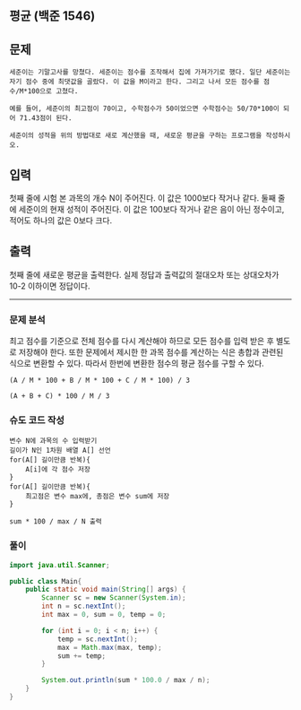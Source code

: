 ## 평균 (백준 1546)

## 문제

```
세준이는 기말고사를 망쳤다. 세준이는 점수를 조작해서 집에 가져가기로 했다. 일단 세준이는 자기 점수 중에 최댓값을 골랐다. 이 값을 M이라고 한다. 그리고 나서 모든 점수를 점수/M*100으로 고쳤다.

예를 들어, 세준이의 최고점이 70이고, 수학점수가 50이었으면 수학점수는 50/70*100이 되어 71.43점이 된다.

세준이의 성적을 위의 방법대로 새로 계산했을 때, 새로운 평균을 구하는 프로그램을 작성하시오.
```

## 입력

첫째 줄에 시험 본 과목의 개수 N이 주어진다. 이 값은 1000보다 작거나 같다. 둘째 줄에 세준이의 현재 성적이 주어진다. 이 값은 100보다 작거나 같은 음이 아닌 정수이고, 적어도 하나의 값은 0보다 크다.

## 출력

첫째 줄에 새로운 평균을 출력한다. 실제 정답과 출력값의 절대오차 또는 상대오차가 10-2 이하이면 정답이다.

---

### 문제 분석

최고 점수를 기준으로 전체 점수를 다시 계산해야 하므로 모든 점수를 입력 받은 후 별도로 저장해야 한다. 또한 문제에서 제시한 한 과목 점수를 계산하는 식은 총합과 관련된 식으로 변환할 수 있다. 따라서 한번에 변환한 점수의 평균 점수를 구할 수 있다.

```
(A / M * 100 + B / M * 100 + C / M * 100) / 3

(A + B + C) * 100 / M / 3
```


### 슈도 코드 작성

```
변수 N에 과목의 수 입력받기
길이가 N인 1차원 배열 A[] 선언
for(A[] 길이만큼 반복){
	A[i]에 각 점수 저장
}
for(A[] 길이만큼 반복){
	최고점은 변수 max에, 총점은 변수 sum에 저장
}

sum * 100 / max / N 출력
```


### 풀이

```java
import java.util.Scanner;

public class Main{
    public static void main(String[] args) {
        Scanner sc = new Scanner(System.in);
        int n = sc.nextInt();
        int max = 0, sum = 0, temp = 0;

        for (int i = 0; i < n; i++) {
            temp = sc.nextInt();
            max = Math.max(max, temp);
            sum += temp;
        }

        System.out.println(sum * 100.0 / max / n);
    }
}
```